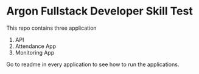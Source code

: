 # Argon Fullstack Developer Skill Test
This repo contains three application
1. API
2. Attendance App
3. Monitoring App


Go to readme in every application to see how to run the applications.